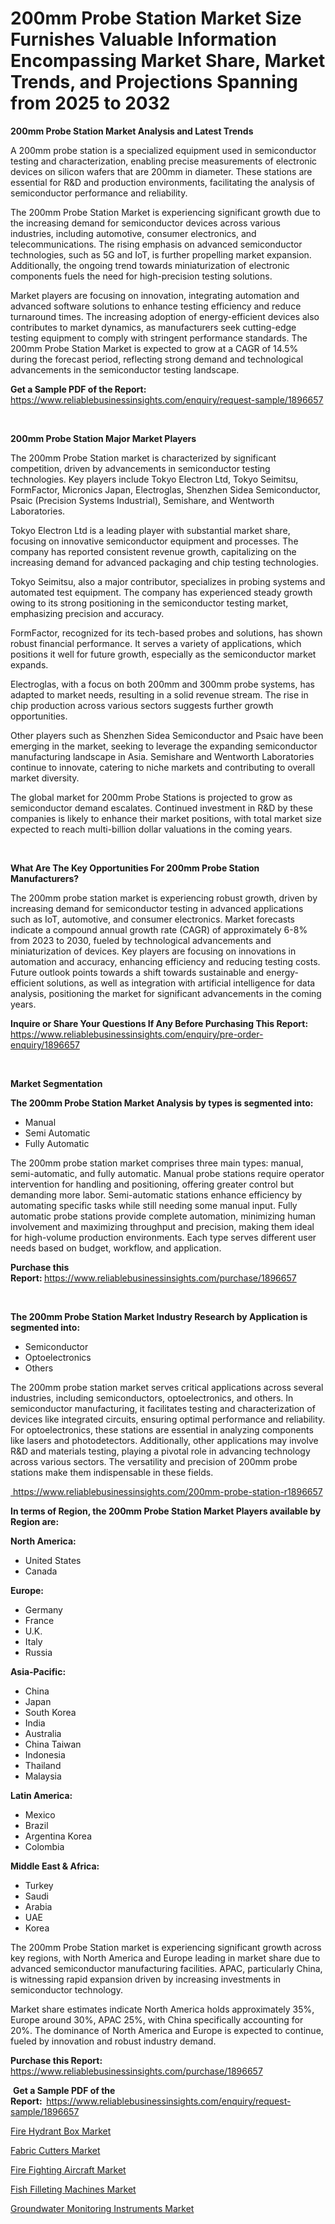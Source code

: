 <p><h1>200mm Probe Station Market Size Furnishes Valuable Information Encompassing Market Share, Market Trends, and Projections Spanning from 2025 to 2032</h1></p><p><strong>200mm Probe Station Market Analysis and Latest Trends</strong></p>
<p><p>A 200mm probe station is a specialized equipment used in semiconductor testing and characterization, enabling precise measurements of electronic devices on silicon wafers that are 200mm in diameter. These stations are essential for R&D and production environments, facilitating the analysis of semiconductor performance and reliability. </p><p>The 200mm Probe Station Market is experiencing significant growth due to the increasing demand for semiconductor devices across various industries, including automotive, consumer electronics, and telecommunications. The rising emphasis on advanced semiconductor technologies, such as 5G and IoT, is further propelling market expansion. Additionally, the ongoing trend towards miniaturization of electronic components fuels the need for high-precision testing solutions.</p><p>Market players are focusing on innovation, integrating automation and advanced software solutions to enhance testing efficiency and reduce turnaround times. The increasing adoption of energy-efficient devices also contributes to market dynamics, as manufacturers seek cutting-edge testing equipment to comply with stringent performance standards. The 200mm Probe Station Market is expected to grow at a CAGR of 14.5% during the forecast period, reflecting strong demand and technological advancements in the semiconductor testing landscape.</p></p>
<p><strong>Get a Sample PDF of the Report:&nbsp;</strong> <a href="https://www.reliablebusinessinsights.com/enquiry/request-sample/1896657?utm_campaign=100&utm_medium=2&utm_source=Github&utm_content=ia&utm_term=11042025&utm_id=200mm-probe-station">https://www.reliablebusinessinsights.com/enquiry/request-sample/1896657</a></p>
<p>&nbsp;</p>
<p><strong>200mm Probe Station Major Market Players</strong></p>
<p><p>The 200mm Probe Station market is characterized by significant competition, driven by advancements in semiconductor testing technologies. Key players include Tokyo Electron Ltd, Tokyo Seimitsu, FormFactor, Micronics Japan, Electroglas, Shenzhen Sidea Semiconductor, Psaic (Precision Systems Industrial), Semishare, and Wentworth Laboratories.</p><p>Tokyo Electron Ltd is a leading player with substantial market share, focusing on innovative semiconductor equipment and processes. The company has reported consistent revenue growth, capitalizing on the increasing demand for advanced packaging and chip testing technologies.</p><p>Tokyo Seimitsu, also a major contributor, specializes in probing systems and automated test equipment. The company has experienced steady growth owing to its strong positioning in the semiconductor testing market, emphasizing precision and accuracy.</p><p>FormFactor, recognized for its tech-based probes and solutions, has shown robust financial performance. It serves a variety of applications, which positions it well for future growth, especially as the semiconductor market expands.</p><p>Electroglas, with a focus on both 200mm and 300mm probe systems, has adapted to market needs, resulting in a solid revenue stream. The rise in chip production across various sectors suggests further growth opportunities.</p><p>Other players such as Shenzhen Sidea Semiconductor and Psaic have been emerging in the market, seeking to leverage the expanding semiconductor manufacturing landscape in Asia. Semishare and Wentworth Laboratories continue to innovate, catering to niche markets and contributing to overall market diversity.</p><p>The global market for 200mm Probe Stations is projected to grow as semiconductor demand escalates. Continued investment in R&D by these companies is likely to enhance their market positions, with total market size expected to reach multi-billion dollar valuations in the coming years.</p></p>
<p>&nbsp;</p>
<p><strong>What Are The Key Opportunities For 200mm Probe Station Manufacturers?</strong></p>
<p><p>The 200mm probe station market is experiencing robust growth, driven by increasing demand for semiconductor testing in advanced applications such as IoT, automotive, and consumer electronics. Market forecasts indicate a compound annual growth rate (CAGR) of approximately 6-8% from 2023 to 2030, fueled by technological advancements and miniaturization of devices. Key players are focusing on innovations in automation and accuracy, enhancing efficiency and reducing testing costs. Future outlook points towards a shift towards sustainable and energy-efficient solutions, as well as integration with artificial intelligence for data analysis, positioning the market for significant advancements in the coming years.</p></p>
<p><strong>Inquire or Share Your Questions If Any Before Purchasing This Report:</strong> <a href="https://www.reliablebusinessinsights.com/enquiry/pre-order-enquiry/1896657?utm_campaign=100&utm_medium=2&utm_source=Github&utm_content=ia&utm_term=11042025&utm_id=200mm-probe-station">https://www.reliablebusinessinsights.com/enquiry/pre-order-enquiry/1896657</a></p>
<p>&nbsp;</p>
<p><strong>Market Segmentation</strong></p>
<p><strong>The 200mm Probe Station Market Analysis by types is segmented into:</strong></p>
<p><ul><li>Manual</li><li>Semi Automatic</li><li>Fully Automatic</li></ul></p>
<p><p>The 200mm probe station market comprises three main types: manual, semi-automatic, and fully automatic. Manual probe stations require operator intervention for handling and positioning, offering greater control but demanding more labor. Semi-automatic stations enhance efficiency by automating specific tasks while still needing some manual input. Fully automatic probe stations provide complete automation, minimizing human involvement and maximizing throughput and precision, making them ideal for high-volume production environments. Each type serves different user needs based on budget, workflow, and application.</p></p>
<p><strong>Purchase this Report:&nbsp;</strong><a href="https://www.reliablebusinessinsights.com/purchase/1896657?utm_campaign=100&utm_medium=2&utm_source=Github&utm_content=ia&utm_term=11042025&utm_id=200mm-probe-station">https://www.reliablebusinessinsights.com/purchase/1896657</a></p>
<p>&nbsp;</p>
<p><strong>The 200mm Probe Station Market Industry Research by Application is segmented into:</strong></p>
<p><ul><li>Semiconductor</li><li>Optoelectronics</li><li>Others</li></ul></p>
<p><p>The 200mm probe station market serves critical applications across several industries, including semiconductors, optoelectronics, and others. In semiconductor manufacturing, it facilitates testing and characterization of devices like integrated circuits, ensuring optimal performance and reliability. For optoelectronics, these stations are essential in analyzing components like lasers and photodetectors. Additionally, other applications may involve R&D and materials testing, playing a pivotal role in advancing technology across various sectors. The versatility and precision of 200mm probe stations make them indispensable in these fields.</p></p>
<p><a href="https://www.reliablebusinessinsights.com/200mm-probe-station-r1896657?utm_campaign=100&utm_medium=2&utm_source=Github&utm_content=ia&utm_term=11042025&utm_id=200mm-probe-station">&nbsp;https://www.reliablebusinessinsights.com/200mm-probe-station-r1896657</a></p>
<p><strong>In terms of Region, the 200mm Probe Station Market Players available by Region are:</strong></p>
<p>
    <p> <strong> North America: </strong>
        <ul>
            <li>United States</li>
            <li>Canada</li>
        </ul>
        </p> 
    <p> <strong> Europe: </strong>
        <ul>
            <li>Germany</li>
            <li>France</li>
            <li>U.K.</li>
            <li>Italy</li>
            <li>Russia</li>
        </ul>
        </p> 
    <p> <strong> Asia-Pacific: </strong>
        <ul>
            <li>China</li>
            <li>Japan</li>
            <li>South Korea</li>
            <li>India</li>
            <li>Australia</li>
            <li>China Taiwan</li>
            <li>Indonesia</li>
            <li>Thailand</li>
            <li>Malaysia</li>
        </ul>
        </p> 
    <p> <strong> Latin America: </strong>
        <ul>
            <li>Mexico</li>
            <li>Brazil</li>
            <li>Argentina Korea</li>
            <li>Colombia</li>
        </ul>
        </p> 
    <p> <strong> Middle East & Africa: </strong>
        <ul>
            <li>Turkey</li>
            <li>Saudi</li>
            <li>Arabia</li>
            <li>UAE</li>
            <li>Korea</li>
        </ul>
    </p>
    </p>
<p><p>The 200mm Probe Station market is experiencing significant growth across key regions, with North America and Europe leading in market share due to advanced semiconductor manufacturing facilities. APAC, particularly China, is witnessing rapid expansion driven by increasing investments in semiconductor technology. </p><p>Market share estimates indicate North America holds approximately 35%, Europe around 30%, APAC 25%, with China specifically accounting for 20%. The dominance of North America and Europe is expected to continue, fueled by innovation and robust industry demand.</p></p>
<p><strong>Purchase this Report: </strong><a href="https://www.reliablebusinessinsights.com/purchase/1896657?utm_campaign=100&utm_medium=2&utm_source=Github&utm_content=ia&utm_term=11042025&utm_id=200mm-probe-station">https://www.reliablebusinessinsights.com/purchase/1896657</a></p>
<p>&nbsp;<strong>Get a Sample PDF of the Report:&nbsp;&nbsp;</strong><a href="https://www.reliablebusinessinsights.com/enquiry/request-sample/1896657?utm_campaign=100&utm_medium=2&utm_source=Github&utm_content=ia&utm_term=11042025&utm_id=200mm-probe-station">https://www.reliablebusinessinsights.com/enquiry/request-sample/1896657</a></p>
<p><strong></strong></p>
<p><p><a href="https://github.com/waldarolka1j/Market-Research-Report-List-1/blob/main/fire-hydrant-box-market.md?utm_campaign=100&utm_medium=2&utm_source=Github&utm_content=ia&utm_term=11042025&utm_id=200mm-probe-station">Fire Hydrant Box Market</a></p><p><a href="https://github.com/spineamosa0e/Market-Research-Report-List-1/blob/main/fabric-cutters-market.md?utm_campaign=100&utm_medium=2&utm_source=Github&utm_content=ia&utm_term=11042025&utm_id=200mm-probe-station">Fabric Cutters Market</a></p><p><a href="https://github.com/dekamrapinq1/Market-Research-Report-List-1/blob/main/fire-fighting-aircraft-market.md?utm_campaign=100&utm_medium=2&utm_source=Github&utm_content=ia&utm_term=11042025&utm_id=200mm-probe-station">Fire Fighting Aircraft Market</a></p><p><a href="https://github.com/khifzaba/Market-Research-Report-List-1/blob/main/fish-filleting-machines-market.md?utm_campaign=100&utm_medium=2&utm_source=Github&utm_content=ia&utm_term=11042025&utm_id=200mm-probe-station">Fish Filleting Machines Market</a></p><p><a href="https://github.com/dumanelina6v/Market-Research-Report-List-1/blob/main/groundwater-monitoring-instruments-market.md?utm_campaign=100&utm_medium=2&utm_source=Github&utm_content=ia&utm_term=11042025&utm_id=200mm-probe-station">Groundwater Monitoring Instruments Market</a></p></p>